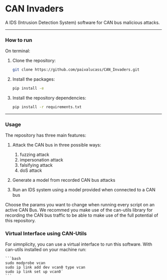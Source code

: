 # CAN Invaders

A IDS (Intrusion Detection System) software for CAN bus malicious attacks.

---
### How to run

On terminal:

1. Clone the repository:
    ```bash
    git clone https://github.com/paivalucass/CAN_Invaders.git
    ```

2. Install the packages:
    ```bash
    pip install -e
    ```

3. Install the repository dependencies:
    ```bash
    pip install -r requirements.txt
    ```

---

### Usage

The repository has three main features:

1. Attack the CAN bus in three possible ways:
   1. fuzzing attack
   2. impersonation attack
   3. falsifying attack
   4. doS attack

2. Generate a model from recorded CAN bus attacks

3. Run an IDS system using a model provided when connected to a CAN bus

Choose the params you want to change when running every script on an active CAN Bus. 
We recommed you make use of the can-utils library for recording the CAN bus traffic to be able to make use of the full potential of this repository.

### Virtual Interface using CAN-Utils

For simnplicity, you can use a virtual interface to run this software. With can-utils installed on your machine run:

    ```bash
    sudo modprobe vcan
    sudo ip link add dev vcan0 type vcan
    sudo ip link set up vcan0´
    ```